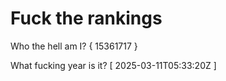 # Fuck the rankings

Who the hell am I?
{ 15361717 }

What fucking year is it?
[ 2025-03-11T05:33:20Z ]
